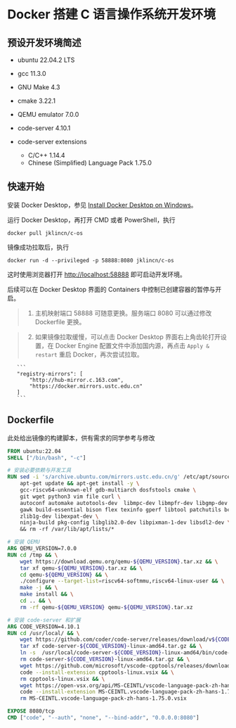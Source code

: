 # Docker 搭建 C 语言操作系统开发环境

## 预设开发环境简述

- ubuntu 22.04.2 LTS
- gcc 11.3.0
- GNU Make 4.3
- cmake 3.22.1
- QEMU emulator 7.0.0
- code-server 4.10.1
- code-server extensions

     - C/C++ 1.14.4
     - Chinese (Simplified) Language Pack 1.75.0

## 快速开始

安装 Docker Desktop，参见 [Install Docker Desktop on Windows](https://docs.docker.com/desktop/install/windows-install/)。

运行 Docker Desktop，再打开 CMD 或者 PowerShell，执行

```
docker pull jklincn/c-os
```

镜像成功拉取后，执行

```
docker run -d --privileged -p 58888:8080 jklincn/c-os
```

这时使用浏览器打开 [http://localhost:58888](http://localhost:58888) 即可启动开发环境。

后续可以在 Docker Desktop 界面的 Containers 中控制已创建容器的暂停与开启。

>1. 主机映射端口 58888 可随意更换。服务端口 8080 可以通过修改 Dockerfile 更换。

>2. 如果镜像拉取缓慢，可以点击 Docker Desktop 界面右上角齿轮打开设置，在 Docker Engine 配置文件中添加国内源，再点击 `Apply & restart` 重启 Docker，再次尝试拉取。
>
       ```
       "registry-mirrors": [
           "http://hub-mirror.c.163.com",
           "https://docker.mirrors.ustc.edu.cn"
       ]
       ```

## Dockerfile

此处给出镜像的构建脚本，供有需求的同学参考与修改

```dockerfile
FROM ubuntu:22.04
SHELL ["/bin/bash", "-c"]

# 安装必要依赖与开发工具
RUN sed -i 's/archive.ubuntu.com/mirrors.ustc.edu.cn/g' /etc/apt/sources.list && \
    apt-get update && apt-get install -y \
    gcc-riscv64-unknown-elf gdb-multiarch dosfstools cmake \
    git wget python3 vim file curl \
    autoconf automake autotools-dev  libmpc-dev libmpfr-dev libgmp-dev \
    gawk build-essential bison flex texinfo gperf libtool patchutils bc \
    zlib1g-dev libexpat-dev \
    ninja-build pkg-config libglib2.0-dev libpixman-1-dev libsdl2-dev \ 
    && rm -rf /var/lib/apt/lists/*

# 安装 QEMU
ARG QEMU_VERSION=7.0.0
RUN cd /tmp && \
    wget https://download.qemu.org/qemu-${QEMU_VERSION}.tar.xz && \
    tar xf qemu-${QEMU_VERSION}.tar.xz && \
    cd qemu-${QEMU_VERSION} && \
    ./configure --target-list=riscv64-softmmu,riscv64-linux-user && \
    make -j && \
    make install && \
    cd .. && \
    rm -rf qemu-${QEMU_VERSION} qemu-${QEMU_VERSION}.tar.xz

# 安装 code-server 和扩展
ARG CODE_VERSION=4.10.1
RUN cd /usr/local/ && \
    wget https://github.com/coder/code-server/releases/download/v${CODE_VERSION}/code-server-${CODE_VERSION}-linux-amd64.tar.gz && \
    tar xf code-server-${CODE_VERSION}-linux-amd64.tar.gz && \
    ln -s  /usr/local/code-server-${CODE_VERSION}-linux-amd64/bin/code-server /usr/bin/code && \
    rm code-server-${CODE_VERSION}-linux-amd64.tar.gz && \
    wget https://github.com/microsoft/vscode-cpptools/releases/download/v1.14.4/cpptools-linux.vsix && \
    code --install-extension cpptools-linux.vsix && \
    rm cpptools-linux.vsix && \
    wget https://open-vsx.org/api/MS-CEINTL/vscode-language-pack-zh-hans/1.75.0/file/MS-CEINTL.vscode-language-pack-zh-hans-1.75.0.vsix && \
    code --install-extension MS-CEINTL.vscode-language-pack-zh-hans-1.75.0.vsix && \
    rm MS-CEINTL.vscode-language-pack-zh-hans-1.75.0.vsix

EXPOSE 8080/tcp
CMD ["code", "--auth", "none", "--bind-addr", "0.0.0.0:8080"]
```
